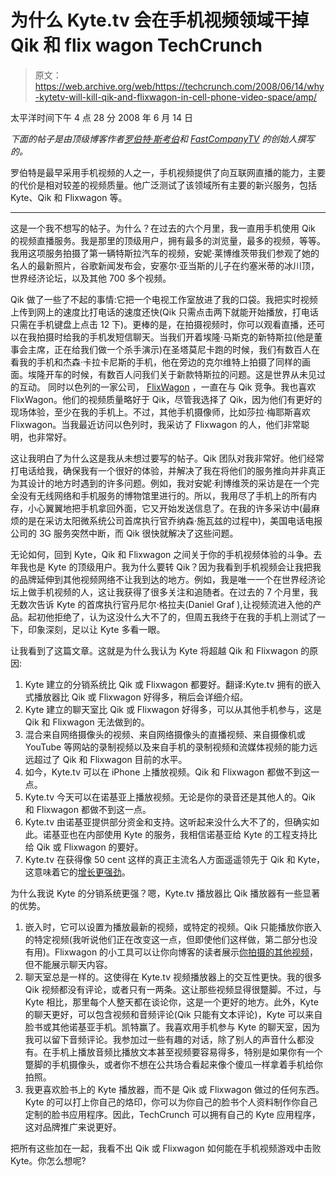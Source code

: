 # 为什么 Kyte.tv 会在手机视频领域干掉 Qik 和 flix wagon TechCrunch

> 原文：<https://web.archive.org/web/https://techcrunch.com/2008/06/14/why-kytetv-will-kill-qik-and-flixwagon-in-cell-phone-video-space/amp/>

太平洋时间下午 4 点 28 分 2008 年 6 月 14 日

*下面的帖子是由顶级博客作者[罗伯特·斯考伯](https://web.archive.org/web/20230121135634/http://www.scobleizer.com/)和 [FastCompanyTV](https://web.archive.org/web/20230121135634/http://www.fastcompany.tv/) 的创始人撰写的。*

罗伯特是最早采用手机视频的人之一，手机视频提供了向互联网直播的能力，主要的代价是相对较差的视频质量。他广泛测试了该领域所有主要的新兴服务，包括 Kyte、Qik 和 Flixwagon 等。

* * *

这是一个我不想写的帖子。为什么？在过去的六个月里，我一直用手机使用 Qik 的视频直播服务。我是那里的顶级用户，拥有最多的浏览量，最多的视频，等等。我用这项服务拍摄了第一辆特斯拉汽车的视频，安妮·莱博维茨带我们参观了她的名人的最新照片，谷歌新闻发布会，安塞尔·亚当斯的儿子在约塞米蒂的冰川顶，世界经济论坛，以及其他 700 多个视频。

Qik 做了一些了不起的事情:它把一个电视工作室放进了我的口袋。我把实时视频上传到网上的速度比打电话的速度还快(Qik 只需点击两下就能开始播放，打电话只需在手机键盘上点击 12 下)。更棒的是，在拍摄视频时，你可以观看直播，还可以在我拍摄时给我的手机发短信聊天。当我们开着埃隆·马斯克的新特斯拉(他是董事会主席，正在给我们做一个杀手演示)在圣塔莫尼卡跑的时候，我们有数百人在看我的手机和杰森·卡拉卡尼斯的手机，他在旁边的克尔维特上拍摄了同样的画面。埃隆开车的时候，有数百人问我们关于新款特斯拉的问题。这是世界从未见过的互动。
 同时以色列的一家公司， [FlixWagon](https://web.archive.org/web/20230121135634/http://www.flixwagon.com/) ，一直在与 Qik 竞争。我也喜欢 FlixWagon。他们的视频质量略好于 Qik，尽管我选择了 Qik，因为他们有更好的现场体验，至少在我的手机上。不过，其他手机摄像师，比如莎拉·梅耶斯喜欢 Flixwagon。当我最近访问以色列时，我采访了 Flixwagon 的人，他们非常聪明，也非常好。

这让我明白了为什么这是我从未想过要写的帖子。Qik 团队对我非常好。他们经常打电话给我，确保我有一个很好的体验，并解决了我在将他们的服务推向并非真正为其设计的地方时遇到的许多问题。例如，我对安妮·利博维茨的采访是在一个完全没有无线网络和手机服务的博物馆里进行的。所以，我用尽了手机上的所有内存，小心翼翼地把手机拿回外面，它又开始发送信息了。在我的许多采访中(最麻烦的是在采访太阳微系统公司首席执行官乔纳森·施瓦兹的过程中)，美国电话电报公司的 3G 服务突然中断，而 Qik 很快就解决了这些问题。

无论如何，回到 Kyte，Qik 和 Flixwagon 之间关于你的手机视频体验的斗争。去年我也是 Kyte 的顶级用户。我为什么要转 Qik？因为我看到手机视频会让我把我的品牌延伸到其他视频网络不让我到达的地方。例如，我是唯一一个在世界经济论坛上做手机视频的人，这让我获得了很多关注和追随者。在过去的 7 个月里，我无数次告诉 Kyte 的首席执行官丹尼尔·格拉夫(Daniel Graf ),让视频流进入他的产品。起初他拒绝了，认为这没什么大不了的，但周五我终于在我的手机上测试了一下，印象深刻，足以让 Kyte 多看一眼。

让我看到了这篇文章。这就是为什么我认为 Kyte 将超越 Qik 和 Flixwagon 的原因:

1.  Kyte 建立的分销系统比 Qik 或 Flixwagon 都要好。翻译:Kyte.tv 拥有的嵌入式播放器比 Qik 或 Flixwagon 好得多，稍后会详细介绍。
2.  Kyte 建立的聊天室比 Qik 或 Flixwagon 好得多，可以从其他手机参与，这是 Qik 和 Flixwagon 无法做到的。
3.  混合来自网络摄像头的视频、来自网络摄像头的直播视频、来自摄像机或 YouTube 等网站的录制视频以及来自手机的录制视频和流媒体视频的能力远远超过了 Qik 和 Flixwagon 目前的水平。
4.  如今，Kyte.tv 可以在 iPhone 上播放视频。Qik 和 Flixwagon 都做不到这一点。
5.  Kyte.tv 今天可以在诺基亚上播放视频。无论是你的录音还是其他人的。Qik 和 Flixwagon 都做不到这一点。
6.  Kyte.tv 由诺基亚提供部分资金和支持。这听起来没什么大不了的，但确实如此。诺基亚也在内部使用 Kyte 的服务，我相信诺基亚给 Kyte 的工程支持比给 Qik 或 Flixwagon 的要好。
7.  Kyte.tv 在获得像 50 cent 这样的真正主流名人方面遥遥领先于 Qik 和 Kyte，这意味着它的[增长更强劲](https://web.archive.org/web/20230121135634/http://www.kyte.tv/ch/18531-thisis50com)。

为什么我说 Kyte 的分销系统更强？嗯，Kyte.tv 播放器比 Qik 播放器有一些显著的优势。

1.  嵌入时，它可以设置为播放最新的视频，或特定的视频。Qik 只能播放你嵌入的特定视频(我听说他们正在改变这一点，但即使他们这样做，第二部分也没有用)。Flixwagon 的小工具可以让你向博客的读者展示[你拍摄的其他视频](https://web.archive.org/web/20230121135634/http://blog.flixwagon.com/2008/03/new-release-the-flixee-blogger.html)，但不能展示聊天内容。
2.  聊天室总是一样的。这使得在 Kyte.tv 视频播放器上的交互性更快。我的很多 Qik 视频都没有评论，或者只有一两条。这让那些视频显得很蹩脚。不过，与 Kyte 相比，那里每个人整天都在谈论你，这是一个更好的地方。此外，Kyte 的聊天更好，可以包含视频和音频评论(Qik 只能有文本评论)，Kyte 可以来自脸书或其他诺基亚手机。凯特赢了。我喜欢用手机参与 Kyte 的聊天室，因为我可以留下音频评论。我参加过一些有趣的对话，除了别人的声音什么都没有。在手机上播放音频比播放文本甚至视频要容易得多，特别是如果你有一个蹩脚的手机摄像头，或者你不想在公共场合看起来像个傻瓜一样拿着手机给你拍照。
3.  我更喜欢脸书上的 Kyte 播放器，而不是 Qik 或 Flixwagon 做过的任何东西。Kyte 的可以打上你自己的烙印，你可以为你自己的脸书个人资料制作你自己定制的脸书应用程序。因此，TechCrunch 可以拥有自己的 Kyte 应用程序，这对品牌推广来说更好。

把所有这些加在一起，我看不出 Qik 或 Flixwagon 如何能在手机视频游戏中击败 Kyte。你怎么想呢?

<amp-analytics data-credentials="include" class="i-amphtml-layout-fixed i-amphtml-layout-size-defined" i-amphtml-layout="fixed"></amp-analytics>